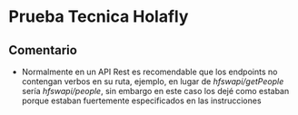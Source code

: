 # Prueba Tecnica Holafly

## Comentario

- Normalmente en un API Rest es recomendable que los endpoints no contengan verbos en su ruta, ejemplo, en lugar de _hfswapi/getPeople_ sería _hfswapi/people_, sin embargo en este caso los dejé como estaban porque estaban fuertemente especificados en las instrucciones
